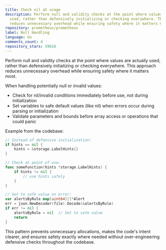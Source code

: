 ```yaml
---
title: Check nil at usage
description: Perform null and validity checks at the point where values are actually
  used, rather than defensively initializing or checking everywhere. This approach
  reduces unnecessary overhead while ensuring safety where it matters most.
repository: prometheus/prometheus
label: Null Handling
language: Go
comments_count: 4
repository_stars: 59616
---
```


Perform null and validity checks at the point where values are actually used, rather than defensively initializing or checking everywhere. This approach reduces unnecessary overhead while ensuring safety where it matters most.

When handling potentially null or invalid values:
- Check for nil/invalid conditions immediately before use, not during initialization
- Set variables to safe default values (like nil) when errors occur during parsing or initialization
- Validate parameters and bounds before array access or operations that could panic

Example from the codebase:
```go
// Instead of defensive initialization:
if hints == nil {
    hints = &storage.LabelHints{}
}

// Check at point of use:
func someFunction(hints *storage.LabelHints) {
    if hints != nil {
        // use hints safely
    }
}

// Set to safe value on error:
var alertsByRule map[uint64][]*Alert
err = json.NewDecoder(file).Decode(&alertsByRule)
if err != nil {
    alertsByRule = nil  // Set to safe value
    return
}
```

This pattern prevents unnecessary allocations, makes the code's intent clearer, and ensures safety exactly where needed without over-engineering defensive checks throughout the codebase.